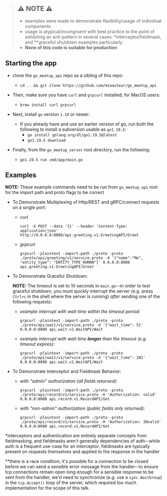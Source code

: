 > ## :warning: **NOTE**  :warning:
> - examples were made to demonstrate flexibility/usage of individual components
> - usage is atypical/incongruent with best practice to the point of exhibiting an anti-pattern in several cases: *interceptor/fieldmask, and **graceful shutdown examples particularly
> - **None of this code is suitable for production**

## Starting the app

* clone the `go_meetup_api` repo as a sibling of this repo:
  * ```cd .. && git clone https://github.com/minauteur/go_meetup_api```

* Then, make sure you have `curl` and `grpcurl` installed; for MacOS users:
  * ```brew install curl grpcurl```

* Next, install `go` version `1.19` or newer:
  * If you already have and use an earlier version of go, run both the following to install a subversion usable as `go1.19.5`:
    * ```go install golang.org/dl/go1.19.5@latest```
    * ```go1.19.5 download```

* Finally, from the `go_meetup_server` root directory, run the following:
  * ```go1.19.5 run cmd/app/main.go```


## Examples

**NOTE:** These example commands need to be run from `go_meetup_api` root for the import path and proto flags to be correct

* To Demonstrate Multiplexing of Http/REST and gRPC/connect requests on a single port:
  * *curl*
    ```
    curl -X POST --data '{}' --header 'Content-Type: application/json' http://0.0.0.0:8080/api.greeting.v1.GreetingAPI/Greet
    ```
  * *grpcurl*
    ```
    grpcurl -plaintext -import-path ./proto -proto ./proto/api/greeting/v1/service.proto -d '{"name":"Me", "entity_type": "ENTITY_TYPE_HUMAN"}' 0.0.0.0:8080 api.greeting.v1.GreetingAPI/Greet
    ```
 * To Demonstrate Graceful Shutdown:
 
    **NOTE:** The timeout is set to 10 seconds in `main.go`--in order to test graceful shutdown, you must quickly interrupt the server (e.g. press `Ctrl+c` in the shell where the server is running) _after_ sending one of the following requests:
    
   * *example interrupt with wait time _within_ the timeout period:*
     ``` 
     grpcurl -plaintext -import-path ./proto -proto ./proto/api/wait/v1/service.proto -d '{"wait_time": 5}' 0.0.0.0:8080 api.wait.v1.WaitAPI/Wait
     ```
   * *example interrupt with wait time **longer** than the timeout (e.g. timeout expires):*
     ```
     grpcurl -plaintext -import-path ./proto -proto ./proto/api/wait/v1/service.proto -d '{"wait_time": 20}' 0.0.0.0:8080 api.wait.v1.WaitAPI/Wait
     ```
     
  * To Demonstrate Interceptor and Fieldmask Behavior:
    * *with "admin" authorization (all fields returned):*
      ```
      grpcurl -plaintext -import-path ./proto -proto ./proto/api/record/v1/service.proto -H 'Authorization: valid' 0.0.0.0:8080 api.record.v1.RecordAPI/Get
      ```
    * *with "non-admin" authorization (public fields only returned):*
      ```
      grpcurl -plaintext -import-path ./proto -proto ./proto/api/record/v1/service.proto -H 'Authorization: INvalid' 0.0.0.0:8080 api.record.v1.RecordAPI/Get
      ```




*interceptors and authentication are entirely separate concepts from fieldmasking, and fieldmasks aren't generally dependencies of auth--while auth is a frequent use-case for an interceptor, fieldmasks are typically present on requests themselves and applied to the response in the handler

**there is a race condition; it's possible for a connection to be closed before we can send a sensible error message from the handler--to ensure tcp connections remain open long enough for a sensible response to be sent from the handler, we'd need to synchronize (e.g. use a `sync.WaitGroup`) in the `tcp.Accept()` loop of the server, which required too much implementation for the scope of this talk.
